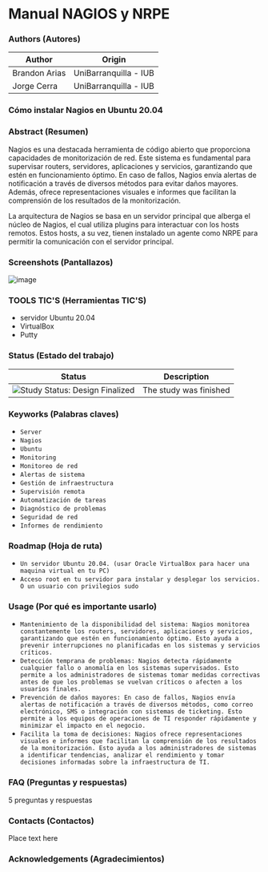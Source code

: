 Manual NAGIOS y NRPE 
=================

### Authors (Autores)

| Author                | Origin                               |
| --------------------- | ------------------------------------ |
| Brandon Arias    | UniBarranquilla - IUB                |
| Jorge Cerra           | UniBarranquilla - IUB                |



<h3>Cómo instalar Nagios en Ubuntu 20.04</h3>

### Abstract (Resumen)

Nagios es una destacada herramienta de código abierto que proporciona capacidades de monitorización de red. Este sistema es fundamental para supervisar routers, servidores, aplicaciones y servicios, garantizando que estén en funcionamiento óptimo. En caso de fallos, Nagios envía alertas de notificación a través de diversos métodos para evitar daños mayores. Además, ofrece representaciones visuales e informes que facilitan la comprensión de los resultados de la monitorización.

La arquitectura de Nagios se basa en un servidor principal que alberga el núcleo de Nagios, el cual utiliza plugins para interactuar con los hosts remotos. Estos hosts, a su vez, tienen instalado un agente como NRPE para permitir la comunicación con el servidor principal.

### Screenshots (Pantallazos)

![image](https://github.com/george14yer/Manual-NAGIOS-y-NRPE/assets/80540365/be3f6481-ebfa-488c-84ce-6f3252825a71)


### TOOLS TIC'S (Herramientas TIC'S)
- servidor Ubuntu 20.04
- VirtualBox
- Putty

### Status (Estado del trabajo)

| Status            | Description                          |
| ----------------- | ------------------------------------ |
| <img src="https://img.shields.io/badge/Study%20Status-Design%20Finalized-brightgreen.svg" alt="Study Status: Design Finalized"> | The study was finished | 

### Keyworks (Palabras claves)

- `Server`
- `Nagios`
- `Ubuntu`
- `Monitoring`
- `Monitoreo de red`
- `Alertas de sistema`
- `Gestión de infraestructura`
- `Supervisión remota`
- `Automatización de tareas`
- `Diagnóstico de problemas`
- `Seguridad de red`
- `Informes de rendimiento`

### Roadmap (Hoja de ruta)

- `Un servidor Ubuntu 20.04. (usar Oracle VirtualBox para hacer una maquina virtual en tu PC)`
- `Acceso root en tu servidor para instalar y desplegar los servicios. O un usuario con privilegios sudo`

### Usage (Por qué es importante usarlo)

- `Mantenimiento de la disponibilidad del sistema: Nagios monitorea constantemente los routers, servidores, aplicaciones y servicios, garantizando que estén en funcionamiento óptimo. Esto ayuda a prevenir interrupciones no planificadas en los sistemas y servicios críticos.`
- `Detección temprana de problemas: Nagios detecta rápidamente cualquier fallo o anomalía en los sistemas supervisados. Esto permite a los administradores de sistemas tomar medidas correctivas antes de que los problemas se vuelvan críticos o afecten a los usuarios finales.`
- `Prevención de daños mayores: En caso de fallos, Nagios envía alertas de notificación a través de diversos métodos, como correo electrónico, SMS o integración con sistemas de ticketing. Esto permite a los equipos de operaciones de TI responder rápidamente y minimizar el impacto en el negocio.`
- `Facilita la toma de decisiones: Nagios ofrece representaciones visuales e informes que facilitan la comprensión de los resultados de la monitorización. Esto ayuda a los administradores de sistemas a identificar tendencias, analizar el rendimiento y tomar decisiones informadas sobre la infraestructura de TI.`

### FAQ (Preguntas y respuestas)

5 preguntas y respuestas

### Contacts (Contactos)

Place text here

### Acknowledgements (Agradecimientos)
